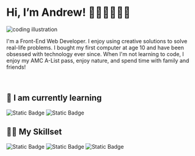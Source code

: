 # Hi, I’m Andrew! 👋🏻👨🏻‍💻🌱

![coding illustration](https://cdni.iconscout.com/illustration/premium/thumb/man-coder-developed-code-in-computer-6818031-5625514.png)

I'm a Front-End Web Developer. I enjoy using creative solutions to solve real-life problems.  I bought my first computer at age 10 and have been obsessed with technology ever since.  When I'm not learning to code, I enjoy my AMC A-List pass, enjoy nature, and spend time with family and friends!


<br>

## 🌱 I am currently learning
![Static Badge](https://img.shields.io/badge/React-%23161b22?style=for-the-badge&logo=react&logoColor=%2361DAFB)
![Static Badge](https://img.shields.io/badge/On-Scrimba-%230d1117?style=for-the-badge&logoColor=white&labelColor=%23665282&color=%23161b22)

## 🤹🏻 My Skillset
![Static Badge](https://img.shields.io/badge/HTML-%23161b22?style=for-the-badge&logo=html5&logoColor=%23E34F26)
![Static Badge](https://img.shields.io/badge/CSS-%23161b22?style=for-the-badge&logo=css3&logoColor=%231572B6)
![Static Badge](https://img.shields.io/badge/Javascript-%23161b22?style=for-the-badge&logo=javascript&logoColor=%23F7DF1E)
